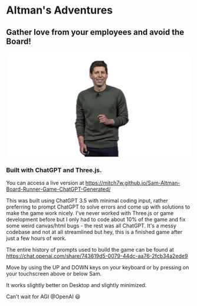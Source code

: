 # Altman's Adventures
## Gather love from your employees and avoid the Board!

![Sam Altman at Dev Day 2023](https://github.com/mitch7w/Sam-Altman-Board-Runner-Game-ChatGPT-Generated/blob/main/sam.png?raw=true)


### Built with ChatGPT and Three.js.

You can access a live version at https://mitch7w.github.io/Sam-Altman-Board-Runner-Game-ChatGPT-Generated/

This was built using ChatGPT 3.5 with minimal coding input, rather preferring to prompt ChatGPT to solve errors and come up with solutions to make the game work nicely. I've never worked with Three.js or game development before but I only had to code about 10% of the game and fix some weird canvas/html bugs - the rest was all ChatGPT. It's a messy codebase and not at all streamlined but hey, this is a finished game after just a few hours of work.

The entire history of prompts used to build the game can be found at https://chat.openai.com/share/743619d5-0079-44dc-aa76-2fcb34a2ede9

Move by using the UP and DOWN keys on your keyboard or by pressing on your touchscreen above or below Sam.

It works slightly better on Desktop and slightly minimized.

Can't wait for AGI @OpenAI 😃 

